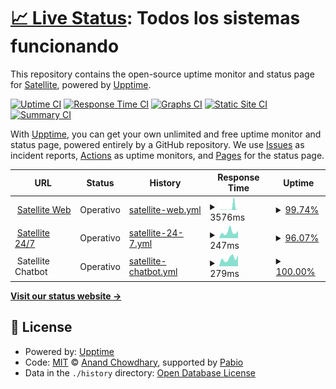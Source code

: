 # [📈 Live Status](https://status.satellite.moe): <!--live status--> **Todos los sistemas funcionando**

This repository contains the open-source uptime monitor and status page for [Satellite](https://satellite.moe), powered by [Upptime](https://github.com/upptime/upptime).

[![Uptime CI](https://github.com/satellitemoe/upptime/workflows/Uptime%20CI/badge.svg)](https://github.com/satellitemoe/upptime/actions?query=workflow%3A%22Uptime+CI%22)
[![Response Time CI](https://github.com/satellitemoe/upptime/workflows/Response%20Time%20CI/badge.svg)](https://github.com/satellitemoe/upptime/actions?query=workflow%3A%22Response+Time+CI%22)
[![Graphs CI](https://github.com/satellitemoe/upptime/workflows/Graphs%20CI/badge.svg)](https://github.com/satellitemoe/upptime/actions?query=workflow%3A%22Graphs+CI%22)
[![Static Site CI](https://github.com/satellitemoe/upptime/workflows/Static%20Site%20CI/badge.svg)](https://github.com/satellitemoe/upptime/actions?query=workflow%3A%22Static+Site+CI%22)
[![Summary CI](https://github.com/satellitemoe/upptime/workflows/Summary%20CI/badge.svg)](https://github.com/satellitemoe/upptime/actions?query=workflow%3A%22Summary+CI%22)

With [Upptime](https://upptime.js.org), you can get your own unlimited and free uptime monitor and status page, powered entirely by a GitHub repository. We use [Issues](https://github.com/satellitemoe/upptime/issues) as incident reports, [Actions](https://github.com/satellitemoe/upptime/actions) as uptime monitors, and [Pages](https://status.satellite.moe) for the status page.

<!--start: status pages-->
<!-- This summary is generated by Upptime (https://github.com/upptime/upptime) -->
<!-- Do not edit this manually, your changes will be overwritten -->
<!-- prettier-ignore -->
| URL | Status | History | Response Time | Uptime |
| --- | ------ | ------- | ------------- | ------ |
| <img alt="" src="https://satellite.moe/favicon.ico" height="13"> [Satellite Web](https://satellite.moe) | Operativo | [satellite-web.yml](https://github.com/satellitemoe/upptime/commits/HEAD/history/satellite-web.yml) | <details><summary><img alt="Response time graph" src="./graphs/satellite-web/response-time-week.png" height="20"> 3576ms</summary><br><a href="https://status.satellite.moe/history/satellite-web"><img alt="Response time 1209" src="https://img.shields.io/endpoint?url=https%3A%2F%2Fraw.githubusercontent.com%2Fsatellitemoe%2Fupptime%2FHEAD%2Fapi%2Fsatellite-web%2Fresponse-time.json"></a><br><a href="https://status.satellite.moe/history/satellite-web"><img alt="24-hour response time 290" src="https://img.shields.io/endpoint?url=https%3A%2F%2Fraw.githubusercontent.com%2Fsatellitemoe%2Fupptime%2FHEAD%2Fapi%2Fsatellite-web%2Fresponse-time-day.json"></a><br><a href="https://status.satellite.moe/history/satellite-web"><img alt="7-day response time 3576" src="https://img.shields.io/endpoint?url=https%3A%2F%2Fraw.githubusercontent.com%2Fsatellitemoe%2Fupptime%2FHEAD%2Fapi%2Fsatellite-web%2Fresponse-time-week.json"></a><br><a href="https://status.satellite.moe/history/satellite-web"><img alt="30-day response time 1209" src="https://img.shields.io/endpoint?url=https%3A%2F%2Fraw.githubusercontent.com%2Fsatellitemoe%2Fupptime%2FHEAD%2Fapi%2Fsatellite-web%2Fresponse-time-month.json"></a><br><a href="https://status.satellite.moe/history/satellite-web"><img alt="1-year response time 1209" src="https://img.shields.io/endpoint?url=https%3A%2F%2Fraw.githubusercontent.com%2Fsatellitemoe%2Fupptime%2FHEAD%2Fapi%2Fsatellite-web%2Fresponse-time-year.json"></a></details> | <details><summary><a href="https://status.satellite.moe/history/satellite-web">99.74%</a></summary><a href="https://status.satellite.moe/history/satellite-web"><img alt="All-time uptime 99.94%" src="https://img.shields.io/endpoint?url=https%3A%2F%2Fraw.githubusercontent.com%2Fsatellitemoe%2Fupptime%2FHEAD%2Fapi%2Fsatellite-web%2Fuptime.json"></a><br><a href="https://status.satellite.moe/history/satellite-web"><img alt="24-hour uptime 100.00%" src="https://img.shields.io/endpoint?url=https%3A%2F%2Fraw.githubusercontent.com%2Fsatellitemoe%2Fupptime%2FHEAD%2Fapi%2Fsatellite-web%2Fuptime-day.json"></a><br><a href="https://status.satellite.moe/history/satellite-web"><img alt="7-day uptime 99.74%" src="https://img.shields.io/endpoint?url=https%3A%2F%2Fraw.githubusercontent.com%2Fsatellitemoe%2Fupptime%2FHEAD%2Fapi%2Fsatellite-web%2Fuptime-week.json"></a><br><a href="https://status.satellite.moe/history/satellite-web"><img alt="30-day uptime 99.94%" src="https://img.shields.io/endpoint?url=https%3A%2F%2Fraw.githubusercontent.com%2Fsatellitemoe%2Fupptime%2FHEAD%2Fapi%2Fsatellite-web%2Fuptime-month.json"></a><br><a href="https://status.satellite.moe/history/satellite-web"><img alt="1-year uptime 99.94%" src="https://img.shields.io/endpoint?url=https%3A%2F%2Fraw.githubusercontent.com%2Fsatellitemoe%2Fupptime%2FHEAD%2Fapi%2Fsatellite-web%2Fuptime-year.json"></a></details>
| <img alt="" src="https://icons.duckduckgo.com/ip3/twitch.tv.ico" height="13"> [Satellite 24/7](https://twitch.tv/satellitemoe) | Operativo | [satellite-24-7.yml](https://github.com/satellitemoe/upptime/commits/HEAD/history/satellite-24-7.yml) | <details><summary><img alt="Response time graph" src="./graphs/satellite-24-7/response-time-week.png" height="20"> 247ms</summary><br><a href="https://status.satellite.moe/history/satellite-24-7"><img alt="Response time 207" src="https://img.shields.io/endpoint?url=https%3A%2F%2Fraw.githubusercontent.com%2Fsatellitemoe%2Fupptime%2FHEAD%2Fapi%2Fsatellite-24-7%2Fresponse-time.json"></a><br><a href="https://status.satellite.moe/history/satellite-24-7"><img alt="24-hour response time 262" src="https://img.shields.io/endpoint?url=https%3A%2F%2Fraw.githubusercontent.com%2Fsatellitemoe%2Fupptime%2FHEAD%2Fapi%2Fsatellite-24-7%2Fresponse-time-day.json"></a><br><a href="https://status.satellite.moe/history/satellite-24-7"><img alt="7-day response time 247" src="https://img.shields.io/endpoint?url=https%3A%2F%2Fraw.githubusercontent.com%2Fsatellitemoe%2Fupptime%2FHEAD%2Fapi%2Fsatellite-24-7%2Fresponse-time-week.json"></a><br><a href="https://status.satellite.moe/history/satellite-24-7"><img alt="30-day response time 207" src="https://img.shields.io/endpoint?url=https%3A%2F%2Fraw.githubusercontent.com%2Fsatellitemoe%2Fupptime%2FHEAD%2Fapi%2Fsatellite-24-7%2Fresponse-time-month.json"></a><br><a href="https://status.satellite.moe/history/satellite-24-7"><img alt="1-year response time 207" src="https://img.shields.io/endpoint?url=https%3A%2F%2Fraw.githubusercontent.com%2Fsatellitemoe%2Fupptime%2FHEAD%2Fapi%2Fsatellite-24-7%2Fresponse-time-year.json"></a></details> | <details><summary><a href="https://status.satellite.moe/history/satellite-24-7">96.07%</a></summary><a href="https://status.satellite.moe/history/satellite-24-7"><img alt="All-time uptime 99.09%" src="https://img.shields.io/endpoint?url=https%3A%2F%2Fraw.githubusercontent.com%2Fsatellitemoe%2Fupptime%2FHEAD%2Fapi%2Fsatellite-24-7%2Fuptime.json"></a><br><a href="https://status.satellite.moe/history/satellite-24-7"><img alt="24-hour uptime 72.50%" src="https://img.shields.io/endpoint?url=https%3A%2F%2Fraw.githubusercontent.com%2Fsatellitemoe%2Fupptime%2FHEAD%2Fapi%2Fsatellite-24-7%2Fuptime-day.json"></a><br><a href="https://status.satellite.moe/history/satellite-24-7"><img alt="7-day uptime 96.07%" src="https://img.shields.io/endpoint?url=https%3A%2F%2Fraw.githubusercontent.com%2Fsatellitemoe%2Fupptime%2FHEAD%2Fapi%2Fsatellite-24-7%2Fuptime-week.json"></a><br><a href="https://status.satellite.moe/history/satellite-24-7"><img alt="30-day uptime 99.09%" src="https://img.shields.io/endpoint?url=https%3A%2F%2Fraw.githubusercontent.com%2Fsatellitemoe%2Fupptime%2FHEAD%2Fapi%2Fsatellite-24-7%2Fuptime-month.json"></a><br><a href="https://status.satellite.moe/history/satellite-24-7"><img alt="1-year uptime 99.09%" src="https://img.shields.io/endpoint?url=https%3A%2F%2Fraw.githubusercontent.com%2Fsatellitemoe%2Fupptime%2FHEAD%2Fapi%2Fsatellite-24-7%2Fuptime-year.json"></a></details>
| <img alt="" src="https://cloud.google.com/favicon.ico" height="13"> Satellite Chatbot | Operativo | [satellite-chatbot.yml](https://github.com/satellitemoe/upptime/commits/HEAD/history/satellite-chatbot.yml) | <details><summary><img alt="Response time graph" src="./graphs/satellite-chatbot/response-time-week.png" height="20"> 279ms</summary><br><a href="https://status.satellite.moe/history/satellite-chatbot"><img alt="Response time 240" src="https://img.shields.io/endpoint?url=https%3A%2F%2Fraw.githubusercontent.com%2Fsatellitemoe%2Fupptime%2FHEAD%2Fapi%2Fsatellite-chatbot%2Fresponse-time.json"></a><br><a href="https://status.satellite.moe/history/satellite-chatbot"><img alt="24-hour response time 387" src="https://img.shields.io/endpoint?url=https%3A%2F%2Fraw.githubusercontent.com%2Fsatellitemoe%2Fupptime%2FHEAD%2Fapi%2Fsatellite-chatbot%2Fresponse-time-day.json"></a><br><a href="https://status.satellite.moe/history/satellite-chatbot"><img alt="7-day response time 279" src="https://img.shields.io/endpoint?url=https%3A%2F%2Fraw.githubusercontent.com%2Fsatellitemoe%2Fupptime%2FHEAD%2Fapi%2Fsatellite-chatbot%2Fresponse-time-week.json"></a><br><a href="https://status.satellite.moe/history/satellite-chatbot"><img alt="30-day response time 240" src="https://img.shields.io/endpoint?url=https%3A%2F%2Fraw.githubusercontent.com%2Fsatellitemoe%2Fupptime%2FHEAD%2Fapi%2Fsatellite-chatbot%2Fresponse-time-month.json"></a><br><a href="https://status.satellite.moe/history/satellite-chatbot"><img alt="1-year response time 240" src="https://img.shields.io/endpoint?url=https%3A%2F%2Fraw.githubusercontent.com%2Fsatellitemoe%2Fupptime%2FHEAD%2Fapi%2Fsatellite-chatbot%2Fresponse-time-year.json"></a></details> | <details><summary><a href="https://status.satellite.moe/history/satellite-chatbot">100.00%</a></summary><a href="https://status.satellite.moe/history/satellite-chatbot"><img alt="All-time uptime 100.00%" src="https://img.shields.io/endpoint?url=https%3A%2F%2Fraw.githubusercontent.com%2Fsatellitemoe%2Fupptime%2FHEAD%2Fapi%2Fsatellite-chatbot%2Fuptime.json"></a><br><a href="https://status.satellite.moe/history/satellite-chatbot"><img alt="24-hour uptime 100.00%" src="https://img.shields.io/endpoint?url=https%3A%2F%2Fraw.githubusercontent.com%2Fsatellitemoe%2Fupptime%2FHEAD%2Fapi%2Fsatellite-chatbot%2Fuptime-day.json"></a><br><a href="https://status.satellite.moe/history/satellite-chatbot"><img alt="7-day uptime 100.00%" src="https://img.shields.io/endpoint?url=https%3A%2F%2Fraw.githubusercontent.com%2Fsatellitemoe%2Fupptime%2FHEAD%2Fapi%2Fsatellite-chatbot%2Fuptime-week.json"></a><br><a href="https://status.satellite.moe/history/satellite-chatbot"><img alt="30-day uptime 100.00%" src="https://img.shields.io/endpoint?url=https%3A%2F%2Fraw.githubusercontent.com%2Fsatellitemoe%2Fupptime%2FHEAD%2Fapi%2Fsatellite-chatbot%2Fuptime-month.json"></a><br><a href="https://status.satellite.moe/history/satellite-chatbot"><img alt="1-year uptime 100.00%" src="https://img.shields.io/endpoint?url=https%3A%2F%2Fraw.githubusercontent.com%2Fsatellitemoe%2Fupptime%2FHEAD%2Fapi%2Fsatellite-chatbot%2Fuptime-year.json"></a></details>

<!--end: status pages-->

[**Visit our status website →**](https://status.satellite.moe)

## 📄 License

- Powered by: [Upptime](https://github.com/upptime/upptime)
- Code: [MIT](./LICENSE) © [Anand Chowdhary](https://anandchowdhary.com), supported by [Pabio](https://pabio.com)
- Data in the `./history` directory: [Open Database License](https://opendatacommons.org/licenses/odbl/1-0/)
